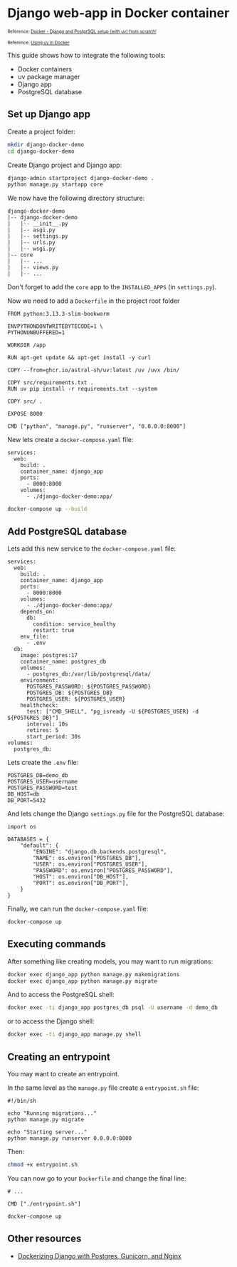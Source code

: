 # Django web-app in Docker container

<sub><sup>Reference: [Docker - Django and PostgrSQL setup (with uv) from scratch!](https://www.youtube.com/watch?v=37aNpE-9dD4)</sub></sup>

<sub><sup>Reference: [Using uv in Docker](https://docs.astral.sh/uv/guides/integration/docker/)</sub></sup>

This guide shows how to integrate the following tools:

- Docker containers
- uv package manager
- Django app
- PostgreSQL database


## Set up Django app

Create a project folder:

```bash
mkdir django-docker-demo
cd django-docker-demo
```

Create Django project and Django app:

```bash
django-admin startproject django-docker-demo .
python manage.py startapp core
```

We now have the following directory structure:

```
django-docker-demo
|-- django-docker-demo
|   |-- __init__.py
|   |-- asgi.py
|   |-- settings.py
|   |-- urls.py
|   |-- wsgi.py
|-- core
|   |-- ...
|   |-- views.py
|   |-- ...
```

Don't forget to add the `core` app to the `INSTALLED_APPS` (in `settings.py`).

Now we need to add a `Dockerfile` in the project root folder

```
FROM python:3.13.3-slim-bookworm

ENVPYTHONDONTWRITEBYTECODE=1 \
PYTHONUNBUFFERED=1

WORKDIR /app

RUN apt-get update && apt-get install -y curl

COPY --from=ghcr.io/astral-sh/uv:latest /uv /uvx /bin/ 

COPY src/requirements.txt .
RUN uv pip install -r requirements.txt --system

COPY src/ .

EXPOSE 8000

CMD ["python", "manage.py", "runserver", "0.0.0.0:8000"]
```

New lets create a `docker-compose.yaml` file:

```
services:
  web:
    build: .
    container_name: django_app
    ports:
      - 8000:8000
    volumes:
      - ./django-docker-demo:app/
```

```bash
docker-compose up --build
```

## Add PostgreSQL database

Lets add this new service to the `docker-compose.yaml` file:

```
services:
  web:
    build: .
    container_name: django_app
    ports:
      - 8000:8000
    volumes:
      - ./django-docker-demo:app/
    depends_on:
      db:
        condition: service_healthy
        restart: true
    env_file:
      - .env
  db:
    image: postgres:17
    container_name: postgres_db
    volumes:
      - postgres_db:/var/lib/postgresql/data/
    environment:
      POSTGRES_PASSWORD: ${POSTGRES_PASSWORD}
      POSTGRES_DB: ${POSTGRES_DB}
      POSTGRES_USER: ${POSTGRES_USER}
    healthcheck:
      test: ["CMD_SHELL", "pg_isready -U ${POSTGRES_USER} -d ${POSTGRES_DB}"]
      interval: 10s
      retires: 5
      start_period: 30s
volumes:
  postgres_db:
```

Lets create the `.env` file:

```
POSTGRES_DB=demo_db
POSTGRES_USER=username
POSTGRES_PASSWORD=test
DB_HOST=db
DB_PORT=5432
```

And lets change the Django `settings.py` file for the PostgreSQL database:

```
import os

DATABASES = {
    "default": {
        "ENGINE": "django.db.backends.postgresql",
        "NAME": os.environ["POSTGRES_DB"],
        "USER": os.environ["POSTGRES_USER"],
        "PASSWORD": os.environ["POSTGRES_PASSWORD"],
        "HOST": os.environ["DB_HOST"],
        "PORT": os.environ["DB_PORT"],
    }
}
```

Finally, we can run the `docker-compose.yaml` file:

```bash
docker-compose up
```

## Executing commands

After something like creating models, you may want to run migrations:

```bash
docker exec django_app python manage.py makemigrations
docker exec django_app python manage.py migrate
```

And to access the PostgreSQL shell:

```bash
docker exec -ti django_app postgres_db psql -U username -d demo_db
```

or to access the Django shell:

```bash
docker exec -ti django_app manage.py shell
```


## Creating an entrypoint

You may want to create an entrypoint.

In the same level as the `manage.py` file create a `entrypoint.sh` file:

```
#!/bin/sh

echo "Running migrations..."
python manage.py migrate

echo "Starting server..."
python manage.py runserver 0.0.0.0:8000
```

Then:

```bash
chmod +x entrypoint.sh
```

You can now go to your `Dockerfile` and change the final line:

```
# ...

CMD ["./entrypoint.sh"]
```

```bash
docker-compose up
```


## Other resources

- [Dockerizing Django with Postgres, Gunicorn, and Nginx](https://testdriven.io/blog/dockerizing-django-with-postgres-gunicorn-and-nginx/#nginx)